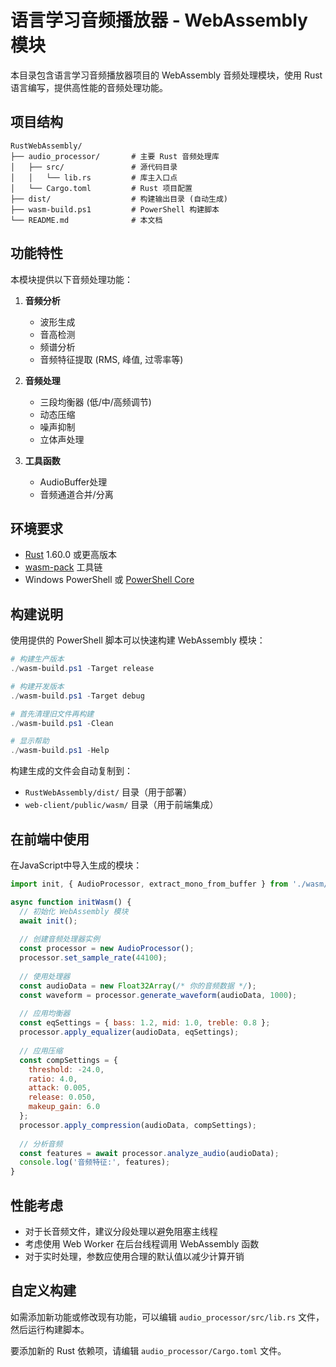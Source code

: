 # 语言学习音频播放器 - WebAssembly 模块

本目录包含语言学习音频播放器项目的 WebAssembly 音频处理模块，使用 Rust 语言编写，提供高性能的音频处理功能。

## 项目结构

```
RustWebAssembly/
├── audio_processor/       # 主要 Rust 音频处理库
│   ├── src/               # 源代码目录
│   │   └── lib.rs         # 库主入口点
│   └── Cargo.toml         # Rust 项目配置
├── dist/                  # 构建输出目录 (自动生成)
├── wasm-build.ps1         # PowerShell 构建脚本
└── README.md              # 本文档
```

## 功能特性

本模块提供以下音频处理功能：

1. **音频分析**
   - 波形生成
   - 音高检测
   - 频谱分析
   - 音频特征提取 (RMS, 峰值, 过零率等)

2. **音频处理**
   - 三段均衡器 (低/中/高频调节)
   - 动态压缩
   - 噪声抑制
   - 立体声处理

3. **工具函数**
   - AudioBuffer处理
   - 音频通道合并/分离

## 环境要求

- [Rust](https://www.rust-lang.org/tools/install) 1.60.0 或更高版本
- [wasm-pack](https://rustwasm.github.io/wasm-pack/installer/) 工具链
- Windows PowerShell 或 [PowerShell Core](https://github.com/PowerShell/PowerShell)

## 构建说明

使用提供的 PowerShell 脚本可以快速构建 WebAssembly 模块：

```powershell
# 构建生产版本
./wasm-build.ps1 -Target release

# 构建开发版本
./wasm-build.ps1 -Target debug

# 首先清理旧文件再构建
./wasm-build.ps1 -Clean

# 显示帮助
./wasm-build.ps1 -Help
```

构建生成的文件会自动复制到：
- `RustWebAssembly/dist/` 目录（用于部署）
- `web-client/public/wasm/` 目录（用于前端集成）

## 在前端中使用

在JavaScript中导入生成的模块：

```javascript
import init, { AudioProcessor, extract_mono_from_buffer } from './wasm/audio_processor.js';

async function initWasm() {
  // 初始化 WebAssembly 模块
  await init();
  
  // 创建音频处理器实例
  const processor = new AudioProcessor();
  processor.set_sample_rate(44100);
  
  // 使用处理器
  const audioData = new Float32Array(/* 你的音频数据 */);
  const waveform = processor.generate_waveform(audioData, 1000);
  
  // 应用均衡器
  const eqSettings = { bass: 1.2, mid: 1.0, treble: 0.8 };
  processor.apply_equalizer(audioData, eqSettings);
  
  // 应用压缩
  const compSettings = { 
    threshold: -24.0, 
    ratio: 4.0, 
    attack: 0.005, 
    release: 0.050, 
    makeup_gain: 6.0 
  };
  processor.apply_compression(audioData, compSettings);
  
  // 分析音频
  const features = await processor.analyze_audio(audioData);
  console.log('音频特征:', features);
}
```

## 性能考虑

- 对于长音频文件，建议分段处理以避免阻塞主线程
- 考虑使用 Web Worker 在后台线程调用 WebAssembly 函数
- 对于实时处理，参数应使用合理的默认值以减少计算开销

## 自定义构建

如需添加新功能或修改现有功能，可以编辑 `audio_processor/src/lib.rs` 文件，然后运行构建脚本。

要添加新的 Rust 依赖项，请编辑 `audio_processor/Cargo.toml` 文件。 